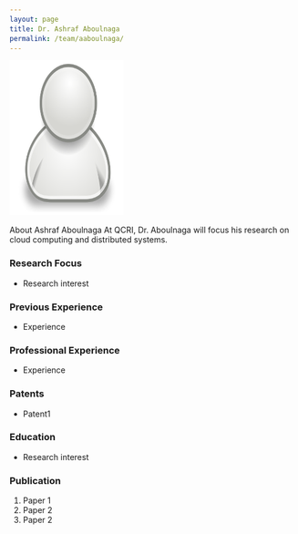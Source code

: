 ```yaml
---
layout: page
title: Dr. Ashraf Aboulnaga
permalink: /team/aaboulnaga/
---
```

![aaboulnaga](/team/aaboulnaga/small.png)



About Ashraf Aboulnaga
At QCRI, Dr. Aboulnaga will focus his research on cloud computing and distributed systems.


### Research Focus
- Research interest 



### Previous Experience
- Experience



### Professional Experience
- Experience



### Patents
- Patent1



### Education
- Research interest 



### Publication 
1. Paper 1
2. Paper 2
3. Paper 2





